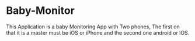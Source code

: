 # Baby-Monitor
This Application is a baby Monitoring App with Two phones, The first on that it is a master must be iOS or iPhone and the second one android or iOS.

